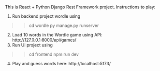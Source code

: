 This is React + Python Django Rest Framework project.
Instructions to play:
1. Run backend project wordle using
 >>cd wordle
 >>py manage.py runserver
   
2. Load 10 words in the Wordle game using API:
http://127.0.0.1:8000/api/games/
3. Run UI project using
>> cd frontend
>> npm run dev
4. Play and guess words here:
   http://localhost:5173/
